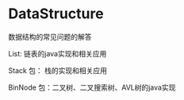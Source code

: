 # DataStructure
数据结构的常见问题的解答

List: 链表的java实现和相关应用

Stack 包： 栈的实现和相关应用

BinNode 包：二叉树、二叉搜索树、AVL树的java实现
